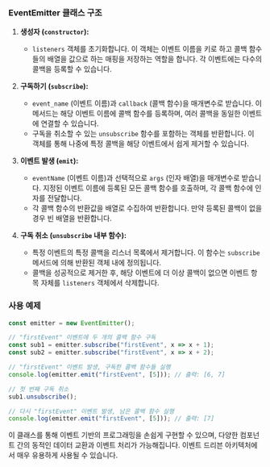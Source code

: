 ### EventEmitter 클래스 구조

1. **생성자 (`constructor`):**
   - `listeners` 객체를 초기화합니다. 이 객체는 이벤트 이름을 키로 하고 콜백 함수들의 배열을 값으로 하는 매핑을 저장하는 역할을 합니다. 각 이벤트에는 다수의 콜백을 등록할 수 있습니다.

2. **구독하기 (`subscribe`):**
   - `event_name` (이벤트 이름)과 `callback` (콜백 함수)을 매개변수로 받습니다. 이 메서드는 해당 이벤트 이름에 콜백 함수를 등록하며, 여러 콜백을 동일한 이벤트에 연결할 수 있습니다.
   - 구독을 취소할 수 있는 `unsubscribe` 함수를 포함하는 객체를 반환합니다. 이 객체를 통해 나중에 특정 콜백을 해당 이벤트에서 쉽게 제거할 수 있습니다.

3. **이벤트 발생 (`emit`):**
   - `eventName` (이벤트 이름)과 선택적으로 `args` (인자 배열)을 매개변수로 받습니다. 지정된 이벤트 이름에 등록된 모든 콜백 함수를 호출하며, 각 콜백 함수에 인자를 전달합니다.
   - 각 콜백 함수의 반환값을 배열로 수집하여 반환합니다. 만약 등록된 콜백이 없을 경우 빈 배열을 반환합니다.

4. **구독 취소 (`unsubscribe` 내부 함수):**
   - 특정 이벤트의 특정 콜백을 리스너 목록에서 제거합니다. 이 함수는 `subscribe` 메서드에 의해 반환된 객체 내에 정의됩니다.
   - 콜백을 성공적으로 제거한 후, 해당 이벤트에 더 이상 콜백이 없으면 이벤트 항목 자체를 `listeners` 객체에서 삭제합니다.

### 사용 예제

```javascript
const emitter = new EventEmitter();

// "firstEvent" 이벤트에 두 개의 콜백 함수 구독
const sub1 = emitter.subscribe("firstEvent", x => x + 1);
const sub2 = emitter.subscribe("firstEvent", x => x + 2);

// "firstEvent" 이벤트 발생, 구독한 콜백 함수들 실행
console.log(emitter.emit("firstEvent", [5])); // 출력: [6, 7]

// 첫 번째 구독 취소
sub1.unsubscribe();

// 다시 "firstEvent" 이벤트 발생, 남은 콜백 함수 실행
console.log(emitter.emit("firstEvent", [5])); // 출력: [7]
```

이 클래스를 통해 이벤트 기반의 프로그래밍을 손쉽게 구현할 수 있으며, 다양한 컴포넌트 간의 동적인 데이터 교환과 이벤트 처리가 가능해집니다. 이벤트 드리븐 아키텍처에서 매우 유용하게 사용될 수 있습니다.​
